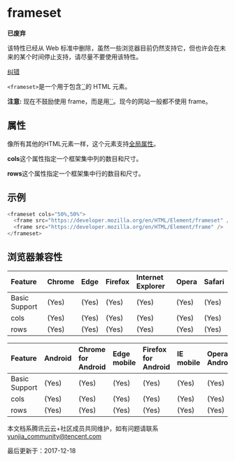 # frameset

**已废弃**



该特性已经从 Web 标准中删除，虽然一些浏览器目前仍然支持它，但也许会在未来的某个时间停止支持，请尽量不要使用该特性。



[纠错](javascript:;)

`<frameset>`是一个用于包含[``](https://developer.mozilla.org/zh-CN/docs/Web/HTML/Element/frame)的 HTML 元素。



**注意:** 现在不鼓励使用 frame，而是用[``](https://developer.mozilla.org/zh-CN/docs/Web/HTML/Element/iframe)。现今的网站一般都不使用 frame。



## 属性

像所有其他的HTML元素一样，这个元素支持[全局属性](https://developer.mozilla.org/en-US/HTML/Global_attributes)。



**cols**这个属性指定一个框架集中列的数目和尺寸。

**rows**这个属性指定一个框架集中行的数目和尺寸。



## 示例

```javascript
<frameset cols="50%,50%">
  <frame src="https://developer.mozilla.org/en/HTML/Element/frameset" />
  <frame src="https://developer.mozilla.org/en/HTML/Element/frame" />
</frameset>
```

## 浏览器兼容性

| Feature       | Chrome | Edge  | Firefox | Internet Explorer | Opera | Safari |
| :------------ | :----- | :---- | :------ | :---------------- | :---- | :----- |
| Basic Support | (Yes)  | (Yes) | (Yes)   | (Yes)             | (Yes) | (Yes)  |
| cols          | (Yes)  | (Yes) | (Yes)   | (Yes)             | (Yes) | (Yes)  |
| rows          | (Yes)  | (Yes) | (Yes)   | (Yes)             | (Yes) | (Yes)  |

| Feature       | Android | Chrome for Android | Edge mobile | Firefox for Android | IE mobile | Opera Android | iOS Safari |
| :------------ | :------ | :----------------- | :---------- | :------------------ | :-------- | :------------ | :--------- |
| Basic Support | (Yes)   | (Yes)              | (Yes)       | (Yes)               | (Yes)     | (Yes)         | (Yes)      |
| cols          | (Yes)   | (Yes)              | (Yes)       | (Yes)               | (Yes)     | (Yes)         | (Yes)      |
| rows          | (Yes)   | (Yes)              | (Yes)       | (Yes)               | (Yes)     | (Yes)         | (Yes)      |

本文档系腾讯云云+社区成员共同维护，如有问题请联系 yunjia_community@tencent.com

最后更新于：2017-12-18